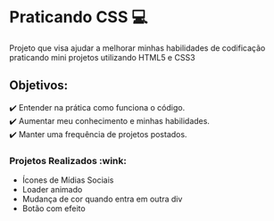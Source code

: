 # Praticando CSS :computer:
 Projeto que visa ajudar a melhorar minhas habilidades de codificação praticando mini projetos utilizando HTML5 e CSS3
 ## Objetivos: 
 :heavy_check_mark: Entender na prática como funciona o código.<br>
 :heavy_check_mark: Aumentar meu conhecimento e minhas habilidades.<br>
 :heavy_check_mark: Manter uma frequência de projetos postados.
 

 <h3>Projetos Realizados :wink:</h3>
    <ul>
        <li a href="http://www.google.com" target="_blank">Ícones de Mídias Sociais</a></li>
        <li> Loader animado</li>
        <li> Mudança de cor quando entra em outra div</li>
        <li> Botão com efeito</li>
    </ul>
 